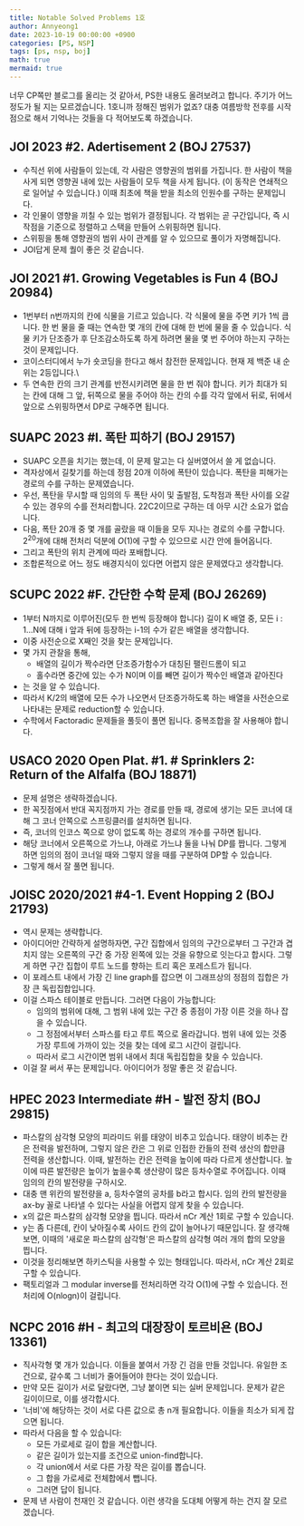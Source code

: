 ```yaml
---
title: Notable Solved Problems 1호
author: Annyeong1
date: 2023-10-19 00:00:00 +0900
categories: [PS, NSP]
tags: [ps, nsp, boj]
math: true
mermaid: true
---
```

너무 CP쪽만 블로그를 올리는 것 같아서, PS한 내용도 올려보려고 합니다. 주기가 어느 정도가 될 지는 모르겠습니다. 1호니까 정해진 범위가 없죠? 대충 여름방학 전후를 시작점으로 해서 기억나는 것들을 다 적어보도록 하겠습니다.
## JOI 2023 #2. Adertisement 2 (BOJ 27537)
- 수직선 위에 사람들이 있는데, 각 사람은 영향권의 범위를 가집니다. 한 사람이 책을 사게 되면 영향권 내에 있는 사람들이 모두 책을 사게 됩니다. (이 동작은 연쇄적으로 일어날 수 있습니다.) 이때 최초에 책을 받을 최소의 인원수를 구하는 문제입니다.
- 각 인물이 영향을 끼칠 수 있는 범위가 결정됩니다. 각 범위는 곧 구간입니다, 즉 시작점을 기준으로 정렬하고 스택을 만들어 스위핑하면 됩니다.
- 스위핑을 통해 영향권의 범위 사이 관계를 알 수 있으므로 풀이가 자명해집니다.
- JOI답게 문제 퀄이 좋은 것 같습니다.

## JOI 2021 #1. Growing Vegetables is Fun 4 (BOJ 20984)
- 1번부터 n번까지의 칸에 식물을 기르고 있습니다. 각 식물에 물을 주면 키가 1씩 큽니다. 한 번 물을 줄 때는 연속한 몇 개의 칸에 대해 한 번에 물을 줄 수 있습니다. 식물 키가 단조증가 후 단조감소하도록 하게 하려면 물을 몇 번 주어야 하는지 구하는 것이 문제입니다.
- 코이스터디에서 누가 숏코딩을 한다고 해서 참전한 문제입니다. 현재 제 백준 내 순위는 2등입니다.\
- 두 연속한 칸의 크기 관계를 반전시키려면 물을 한 번 줘야 합니다. 키가 최대가 되는 칸에 대해 그 앞, 뒤쪽으로 물을 주어야 하는 칸의 수를 각각 앞에서 뒤로, 뒤에서 앞으로 스위핑하면서 DP로 구해주면 됩니다.

## SUAPC 2023 #I. 폭탄 피하기 (BOJ 29157)
- SUAPC 오픈을 치기는 했는데, 이 문제 말고는 다 실버였어서 쓸 게 없습니다.
- 격자상에서 길찾기를 하는데 정점 20개 이하에 폭탄이 있습니다. 폭탄을 피해가는 경로의 수를 구하는 문제였습니다.
- 우선, 폭탄을 무시할 때 임의의 두 폭탄 사이 및 출발점, 도착점과 폭탄 사이를 오갈 수 있는 경우의 수를 전처리합니다. 22C2이므로 구하는 데 아무 시간 소요가 없습니다.
- 다음, 폭탄 20개 중 몇 개를 골랐을 때 이들을 모두 지나는 경로의 수를 구합니다. $2^{20}$개에 대해 전처리 덕분에 $O(1)$에 구할 수 있으므로 시간 안에 들어옵니다.
- 그리고 폭탄의 위치 관계에 따라 포배합니다.
- 조합론적으로 어느 정도 배경지식이 있다면 어렵지 않은 문제였다고 생각합니다.

## SCUPC 2022 #F. 간단한 수학 문제 (BOJ 26269)
- 1부터 N까지로 이루어진(모두 한 번씩 등장해야 합니다) 길이 K 배열 중, 모든 i : 1...N에 대해 i 앞과 뒤에 등장하는 i-1의 수가 같은 배열을 생각합니다.
- 이중 사전순으로 X째인 것을 찾는 문제입니다.
- 몇 가지 관찰을 통해, 
	- 배열의 길이가 짝수라면 단조증가함수가 대칭된 팰린드롬이 되고
	- 홀수라면 중간에 있는 수가 N이며 이를 빼면 길이가 짝수인 배열과 같아진다
- 는 것을 알 수 있습니다.
- 따라서 K/2의 배열에 모든 수가 나오면서 단조증가하도록 하는 배열을 사전순으로 나타내는 문제로 reduction할 수 있습니다.
- 수학에서 Factoradic 문제들을 풀듯이 풀면 됩니다. 중복조합을 잘 사용해야 합니다.

## USACO 2020 Open Plat. #1. # Sprinklers 2: Return of the Alfalfa (BOJ 18871)
- 문제 설명은 생략하겠습니다.
- 한 꼭짓점에서 반대 꼭지점까지 가는 경로를 만들 때, 경로에 생기는 모든 코너에 대해 그 코너 안쪽으로 스프링클러를 설치하면 됩니다.
- 즉, 코너의 인코스 쪽으로 양이 없도록 하는 경로의 개수를 구하면 됩니다.
- 해당 코너에서 오른쪽으로 가느냐, 아래로 가느냐 둘을 나눠 DP를 짭니다. 그렇게 하면 임의의 점이 코너일 때와 그렇지 않을 때를 구분하여 DP할 수 있습니다.
- 그렇게 해서 잘 풀면 됩니다.

## JOISC 2020/2021 #4-1. Event Hopping 2 (BOJ 21793)
- 역시 문제는 생략합니다.
- 아이디어만 간략하게 설명하자면, 구간 집합에서 임의의 구간으로부터 그 구간과 겹치지 않는 오른쪽의 구간 중 가장 왼쪽에 있는 것을 유향으로 잇는다고 합시다. 그렇게 하면 구간 집합이 루트 노드를 향하는 트리 혹은 포레스트가 됩니다.
- 이 포레스트 내에서 가장 긴 line graph를 잡으면 이 그래프상의 정점의 집합은 가장 큰 독립집합입니다.
- 이걸 스파스 테이블로 만듭니다. 그러면 다음이 가능합니다:
	- 임의의 범위에 대해, 그 범위 내에 있는 구간 중 종점이 가장 이른 것을 하나 잡을 수 있습니다.
	- 그 정점에서부터 스파스를 타고 루트 쪽으로 올라갑니다. 범위 내에 있는 것중 가장 루트에 가까이 있는 것을 찾는 데에 로그 시간이 걸립니다.
	- 따라서 로그 시간이면 범위 내에서 최대 독립집합을 찾을 수 있습니다.
- 이걸 잘 써서 푸는 문제입니다. 아이디어가 정말 좋은 것 같습니다.

## HPEC 2023 Intermediate #H - 발전 장치 (BOJ 29815)
- 파스칼의 삼각형 모양의 피라미드 위를 태양이 비추고 있습니다. 태양이 비추는 칸은 전력을 발전하며, 그렇지 않은 칸은 그 위로 인접한 칸들의 전력 생산의 합만큼 전력을 생산합니다. 이때, 발전하는 칸은 전력을 높이에 따라 다르게 생산합니다. 높이에 따른 발전량은 높이가 높을수록 생산량이 많은 등차수열로 주어집니다. 이때 임의의 칸의 발전량을 구하시오.
- 대충 맨 위칸의 발전량을 a, 등차수열의 공차를 b라고 합시다. 임의 칸의 발전량을 ax-by 꼴로 나타낼 수 있다는 사실을 어렵지 않게 찾을 수 있습니다.
- x의 값은 파스칼의 삼각형 모양을 띕니다. 따라서 nCr 계산 1회로 구할 수 있습니다.
- y는 좀 다른데, 칸이 낮아질수록 사이드 칸의 값이 늘어나기 때문입니다. 잘 생각해보면, 이때의 '새로운 파스칼의 삼각형'은 파스칼의 삼각형 여러 개의 합의 모양을 띕니다.
- 이것을 정리해보면 하키스틱을 사용할 수 있는 형태입니다. 따라서, nCr 계산 2회로 구할 수 있습니다.
- 팩토리얼과 그 modular inverse를 전처리하면 각각 O(1)에 구할 수 있습니다. 전처리에 O(nlogn)이 걸립니다.

## NCPC 2016 #H - 최고의 대장장이 토르비욘 (BOJ 13361)
- 직사각형 몇 개가 있습니다. 이들을 붙여서 가장 긴 검을 만들 것입니다. 유일한 조건으로, 갈수록 그 너비가 줄어들어야 한다는 것이 있습니다.
- 만약 모든 길이가 서로 달랐다면, 그냥 붙이면 되는 실버 문제입니다. 문제가 같은 길이이므로, 이를 생각합시다.
- '너비'에 해당하는 것이 서로 다른 값으로 총 n개 필요합니다. 이들을 최소가 되게 잡으면 됩니다.
- 따라서 다음을 할 수 있습니다:
	- 모든 가로세로 길이 합을 계산합니다.
	- 같은 길이가 있는지를 조건으로 union-find합니다.
	- 각 union에서 서로 다른 가장 작은 길이를 뽑습니다.
	- 그 합을 가로세로 전체합에서 뺍니다.
	- 그러면 답이 됩니다.
- 문제 낸 사람이 천재인 것 같습니다. 이런 생각을 도대체 어떻게 하는 건지 잘 모르겠습니다.
